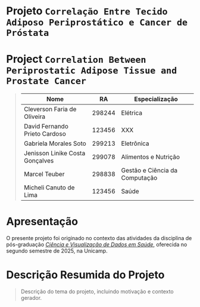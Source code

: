 # Projeto `Correlação Entre Tecido Adiposo Periprostático e Cancer de Próstata`
# Project `Correlation Between Periprostatic Adipose Tissue and Prostate Cancer`

> |Nome  | RA | Especialização|
> |--|--|--|
> | Cleverson Faria de Oliveira  | 298244  | Elétrica |
> | David Fernando Prieto Cardoso | 123456 | XXX |
> | Gabriela Morales Soto  | 299213  | Eletrônica |
> | Jenisson Linike Costa Gonçalves | 299078 | Alimentos e Nutrição |
> | Marcel Teuber  | 298838  | Gestão e Ciência da Computação |
> | Micheli Canuto de Lima  | 123456  | Saúde |

# Apresentação

O presente projeto foi originado no contexto das atividades da disciplina de pós-graduação [*Ciência e Visualização de Dados em Saúde*](https://github.com/datasci4health), oferecida no segundo semestre de 2025, na Unicamp.

# Descrição Resumida do Projeto
> Descrição do tema do projeto, incluindo motivação e contexto gerador.
